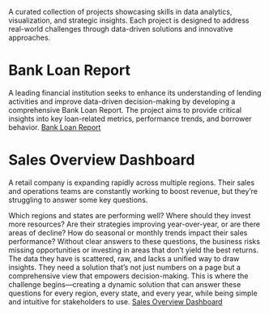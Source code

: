 A curated collection of projects showcasing skills in data analytics, visualization, and strategic insights. Each project is designed to address real-world challenges through data-driven solutions and innovative approaches.

# Bank Loan Report 
A leading financial institution seeks to enhance its understanding of lending activities and improve data-driven decision-making by developing a comprehensive Bank Loan Report. The project  aims to provide critical insights into key loan-related metrics, performance trends, and borrower behavior.
[Bank Loan Report](https://github.com/Apoorva-Vats/Bank-Loan-Report)


# Sales Overview Dashboard
A retail company is expanding rapidly across multiple regions. Their sales and operations teams are constantly working to boost revenue, but they’re struggling to answer some key questions.

Which regions and states are performing well?
Where should they invest more resources?
Are their strategies improving year-over-year, or are there areas of decline?
How do seasonal or monthly trends impact their sales performance?
Without clear answers to these questions, the business risks missing opportunities or investing in areas that don’t yield the best returns. The data they have is scattered, raw, and lacks a unified way to draw insights. They need a solution that’s not just numbers on a page but a comprehensive view that empowers decision-making.
This is where the challenge begins—creating a dynamic solution that can answer these questions for every region, every state, and every year, while being simple and intuitive for stakeholders to use.
[Sales Overview Dashboard](https://github.com/Apoorva-Vats/Sales-Overview-Dashoboard)
 



